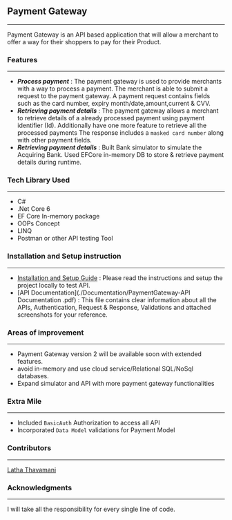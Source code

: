 ## **Payment Gateway**
---
Payment Gateway is an API based application that will allow a merchant to offer a way for their shoppers to pay for their Product.

### **Features**
---
- ***Process payment*** : The payment gateway is used to provide merchants with a way to process a payment. The merchant is able to submit a request to the payment gateway. A payment request contains fields such as the card number, expiry month/date,amount,current & CVV.
- ***Retrieving payment details*** : The payment gateway allows a merchant to retrieve details of a already processed payment using payment identifier (Id). Additionally have one more feature to retrieve all the processed payments
The response includes a ``masked card number`` along with other payment fields.
- ***Retrieving payment details*** : Built Bank simulator to simulate the Acquiring Bank. Used EFCore in-memory DB to store & retrieve payment details during runtime.

### **Tech Library Used**
---
- C#
- .Net Core 6
- EF Core In-memory package
- OOPs Concept
- LINQ
- Postman or other API testing Tool

  
### **Installation and Setup instruction**
---

- [Installation and Setup Guide](./Documentation/PaymentGateway-ProjectSetupGuide.pdf) : Please read the instructions and setup the project locally to test API.
- [API Documentation](./Documentation/PaymentGateway-API Documentation .pdf) : This file contains clear information about all the APIs, Authentication, Request & Response, Validations and attached screenshots for your reference.

### **Areas of improvement**
---
- Payment Gateway version 2 will be available soon with extended features.
- avoid in-memory and use cloud service/Relational SQL/NoSql databases.
- Expand simulator and API with more payment gateway functionalities

### **Extra Mile**
---
- Included ``BasicAuth`` Authorization to access all API
- Incorporated ``Data Model`` validations for Payment Model

### **Contributors**
---
[Latha Thavamani](https://github.com/LathaThavamani)

### **Acknowledgments**
---
I will take all the responsibility for every single line of code.

